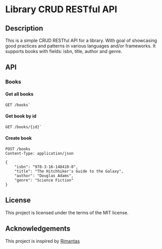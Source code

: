# Library CRUD RESTful API

## Description

This is a simple CRUD RESTful API for a library.
With goal of showcasing good practices and patterns in various languages and/or frameworks.
It supports books with fields: isbn, title, author and genre.

## API

### Books

#### Get all books

```http request
GET /books`
```

#### Get book by id

```http request
GET /books/{id}`
```

#### Create book

```http request
POST /books
Content-Type: application/json

{
    "isbn": "978-3-16-148410-0",
    "title": "The Hitchhiker's Guide to the Galaxy",
    "author": "Douglas Adams",
    "genre": "Science Fiction"
}
```

## License

This project is licensed under the terms of the MIT license.

## Acknowledgements

This project is inspired by [Rimantas](https://github.com/belauzas)
